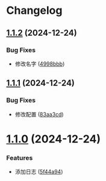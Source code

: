 # Changelog

## [1.1.2](https://github.com/iltools/test/compare/1.1.1...1.1.2) (2024-12-24)


### Bug Fixes

* 修改名字 ([4998bbb](https://github.com/iltools/test/commit/4998bbb078c7e5b260d04d241dca7b89d2317a10))

## [1.1.1](https://github.com/iltools/test/compare/1.1.0...1.1.1) (2024-12-24)


### Bug Fixes

* 修改配置 ([83aa3cd](https://github.com/iltools/test/commit/83aa3cd4c8f4faae3e6b881299edd64a7e280e92))

# [1.1.0](https://github.com/iltools/test/compare/1.0.1...1.1.0) (2024-12-24)


### Features

* 添加日志 ([5f44a94](https://github.com/iltools/test/commit/5f44a9410feed656963838d0fc4a744795ccc7f7))
